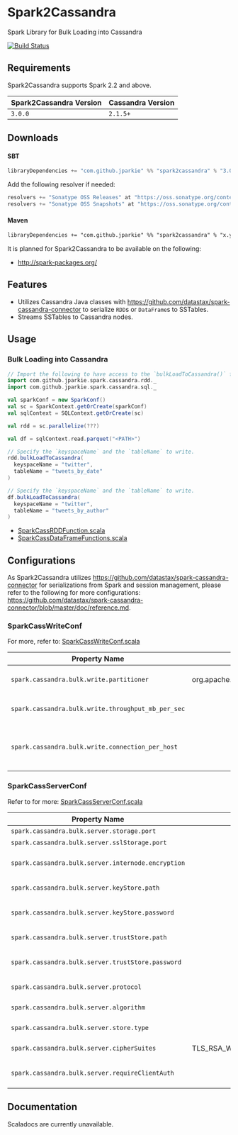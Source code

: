 # Spark2Cassandra

Spark Library for Bulk Loading into Cassandra

[![Build Status](https://travis-ci.org/leoromanovsky/Spark2Cassandra.svg?branch=master)](https://travis-ci.org/jparkie/Spark2Cassandra)

## Requirements

Spark2Cassandra supports Spark 2.2 and above.

| Spark2Cassandra Version | Cassandra Version |
| ------------------------| ----------------- |
| `3.0.0`                 | `2.1.5+`          |

## Downloads

#### SBT

```scala
libraryDependencies += "com.github.jparkie" %% "spark2cassandra" % "3.0.0-SNAPSHOT"
```

Add the following resolver if needed:

```scala
resolvers += "Sonatype OSS Releases" at "https://oss.sonatype.org/content/repositories/releases"
resolvers += "Sonatype OSS Snapshots" at "https://oss.sonatype.org/content/repositories/snapshots"
```

#### Maven

```xml
libraryDependencies += "com.github.jparkie" %% "spark2cassandra" % "x.y.z"
```

It is planned for Spark2Cassandra to be available on the following:
- http://spark-packages.org/

## Features
- Utilizes Cassandra Java classes with https://github.com/datastax/spark-cassandra-connector to serialize `RDD`s or `DataFrame`s to SSTables.
- Streams SSTables to Cassandra nodes.

## Usage

### Bulk Loading into Cassandra

```scala
// Import the following to have access to the `bulkLoadToCassandra()` function for RDDs or DataFrames.
import com.github.jparkie.spark.cassandra.rdd._
import com.github.jparkie.spark.cassandra.sql._

val sparkConf = new SparkConf()
val sc = SparkContext.getOrCreate(sparkConf)
val sqlContext = SQLContext.getOrCreate(sc)

val rdd = sc.parallelize(???)

val df = sqlContext.read.parquet("<PATH>")

// Specify the `keyspaceName` and the `tableName` to write.
rdd.bulkLoadToCassandra(
  keyspaceName = "twitter",
  tableName = "tweets_by_date"
)

// Specify the `keyspaceName` and the `tableName` to write.
df.bulkLoadToCassandra(
  keyspaceName = "twitter",
  tableName = "tweets_by_author"
)
```

* [SparkCassRDDFunction.scala](https://github.com/jparkie/Spark2Cassandra/blob/master/src/main/scala/com/github/jparkie/spark/cassandra/rdd/SparkCassRDDFunctions.scala)
* [SparkCassDataFrameFunctions.scala](https://github.com/jparkie/Spark2Cassandra/blob/master/src/main/scala/com/github/jparkie/spark/cassandra/sql/SparkCassDataFrameFunctions.scala)

## Configurations

As Spark2Cassandra utilizes https://github.com/datastax/spark-cassandra-connector for serializations from Spark and session management, please refer to the following for more configurations: https://github.com/datastax/spark-cassandra-connector/blob/master/doc/reference.md.

### SparkCassWriteConf

For more, refer to: [SparkCassWriteConf.scala](https://github.com/jparkie/Spark2Cassandra/blob/master/src/main/scala/com/github/jparkie/spark/cassandra/conf/SparkCassWriteConf.scala)

| Property Name                                       | Default                                     | Description |
| --------------------------------------------------- |:-------------------------------------------:| ------------|
| `spark.cassandra.bulk.write.partitioner`            | org.apache.cassandra.dht.Murmur3Partitioner | The 'partitioner' defined in cassandra.yaml. |
| `spark.cassandra.bulk.write.throughput_mb_per_sec`  | Int.MaxValue                                | The maximum throughput to throttle. |
| `spark.cassandra.bulk.write.connection_per_host`    | 1                                           | The number of connections per host to utilize when streaming SSTables. |

### SparkCassServerConf

Refer to for more: [SparkCassServerConf.scala](https://github.com/jparkie/Spark2Cassandra/blob/master/src/main/scala/com/github/jparkie/spark/cassandra/conf/SparkCassServerConf.scala)

| Property Name                                      | Default                                                   | Description |
| -------------------------------------------------- |:---------------------------------------------------------:| ------------|
| `spark.cassandra.bulk.server.storage.port`         | 7000                                                      | The 'storage_port' defined in cassandra.yaml. |
| `spark.cassandra.bulk.server.sslStorage.port`      | 7001                                                      | The 'ssl_storage_port' defined in cassandra.yaml. |
| `spark.cassandra.bulk.server.internode.encryption` | "none"                                                    | The 'server_encryption_options:internode_encryption' defined in cassandra.yaml. |
| `spark.cassandra.bulk.server.keyStore.path`        | conf/.keystore                                            | The 'server_encryption_options:keystore' defined in cassandra.yaml. |
| `spark.cassandra.bulk.server.keyStore.password`    | cassandra                                                 | The 'server_encryption_options:keystore_password' defined in cassandra.yaml. |
| `spark.cassandra.bulk.server.trustStore.path`      | conf/.truststore                                          | The 'server_encryption_options:truststore' defined in cassandra.yaml. |
| `spark.cassandra.bulk.server.trustStore.password`  | cassandra                                                 | The 'server_encryption_options:truststore_password' defined in cassandra.yaml. |
| `spark.cassandra.bulk.server.protocol`             | TLS                                                       | The 'server_encryption_options:protocol' defined in cassandra.yaml. |
| `spark.cassandra.bulk.server.algorithm`            | SunX509                                                   | The 'server_encryption_options:algorithm' defined in cassandra.yaml. |
| `spark.cassandra.bulk.server.store.type`           | JKS                                                       | The 'server_encryption_options:store_type' defined in cassandra.yaml. |
| `spark.cassandra.bulk.server.cipherSuites`         | TLS_RSA_WITH_AES_128_CBC_SHA,TLS_RSA_WITH_AES_256_CBC_SHA | The 'server_encryption_options:cipher_suites' defined in cassandra.yaml. |
| `spark.cassandra.bulk.server.requireClientAuth`    | false                                                     | The 'server_encryption_options:require_client_auth' defined in cassandra.yaml. |

## Documentation

Scaladocs are currently unavailable.
